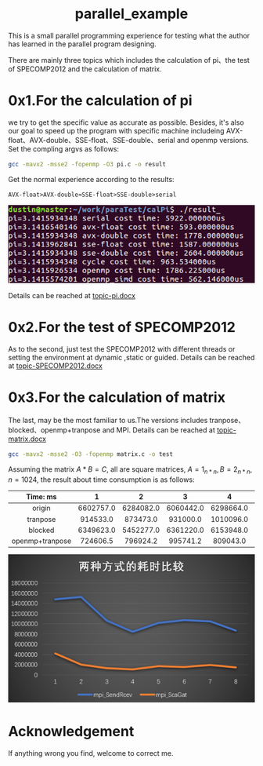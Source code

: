 <h1 align="center">
    <br>parallel_example
</h1>

This is a small parallel programming experience for testing what the author has learned in the parallel program designing.

There are mainly three topics which includes the calculation of pi、the test of SPECOMP2012 and the calculation of matrix.

# 0x1.For the calculation of pi
we try to get the specific value as accurate as possible. Besides, it's also our goal to speed up the
program with specific machine includeing AVX-float、AVX-double、SSE-float、SSE-double、serial and openmp versions.
Set the compling argvs as follows:
~~~~bash
gcc -mavx2 -msse2 -fopenmp -O3 pi.c -o result
~~~~
Get the normal experience according to the results:
~~~~text
AVX-float>AVX-double≈SSE-float>SSE-double>serial
~~~~
![Image text](https://github.com/JK-Star/images/blob/master/pi.png)

Details can be reached at [topic-pi.docx](https://github.com/JK-Star/parallel_examples/blob/master/doc/topic-pi.docx)

# 0x2.For the test of SPECOMP2012
As to the second, just test the SPECOMP2012 with different threads or setting the environment at dynamic ,static or guided.
Details can be reached at [topic-SPECOMP2012.docx](https://github.com/JK-Star/parallel_examples/blob/master/doc/topic-SPECOMP2012.docx)

# 0x3.For the calculation of matrix
The last, may be the most familiar to us.The versions includes tranpose、blocked、openmp+tranpose and MPI.
Details can be reached at [topic-matrix.docx](https://github.com/JK-Star/parallel_examples/blob/master/doc/topic-matrix.docx)
~~~~bash
gcc -mavx2 -msse2 -O3 -fopenmp matrix.c -o test
~~~~

Assuming the matrix $A * B = C$, all are square matrices, $A=1_{n*n}, B=2_{n*n}$, $n=1024$, the result about time consumption is as follows:

|    Time: ms     |     1     |     2     |     3     |     4     |  average  |
| :-------------: | :-------: | :-------: | :-------: | :-------: | :-------: |
|     origin      | 6602757.0 | 6284082.0 | 6060442.0 | 6298664.0 | 6311486.3 |
|    tranpose     | 914533.0  | 873473.0  | 931000.0  | 1010096.0 | 932275.5  |
|     blocked     | 6349623.0 | 5452277.0 | 6361220.0 | 6153948.0 | 6079267.0 |
| openmp+tranpose | 724606.5  | 796924.2  | 995741.2  | 809043.0  | 831578.7  |

![Image text](https://github.com/JK-Star/images/blob/master/mpi.png)



# Acknowledgement
If anything wrong you find, welcome to correct me.




